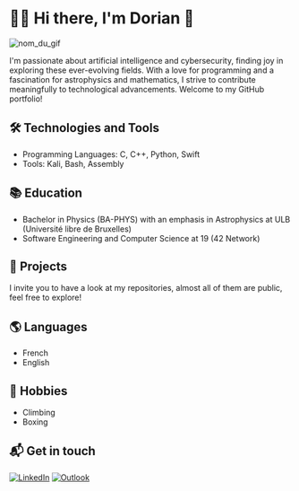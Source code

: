 # 👋🏻 Hi there, I'm Dorian 🚀

![nom_du_gif](interstellar.gif)

I'm passionate about artificial intelligence and cybersecurity, finding joy in exploring these ever-evolving fields. With a love for programming and a fascination for astrophysics and mathematics, I strive to contribute meaningfully to technological advancements. Welcome to my GitHub portfolio!

## 🛠️ Technologies and Tools

- Programming Languages: C, C++, Python, Swift
- Tools: Kali, Bash, Assembly

## 📚 Education

- Bachelor in Physics (BA-PHYS) with an emphasis in Astrophysics at ULB (Université libre de Bruxelles)
- Software Engineering and Computer Science at 19 (42 Network)

## 📂 Projects

I invite you to have a look at my repositories, almost all of them are public, feel free to explore!

## 🌎 Languages

- French
- English

## 🎯 Hobbies

- Climbing
- Boxing

## 📬 Get in touch

[![LinkedIn](https://img.shields.io/badge/linkedin-%230077B5.svg?style=for-the-badge&logo=linkedin&logoColor=white&link=https://www.linkedin.com/in/dorian-duraku/)](https://www.linkedin.com/in/dorian-duraku/)
[![Outlook](https://img.shields.io/badge/-dorian.duraku@hotmail.com-0078D4?style=for-the-badge&logo=microsoft-outlook&logoColor=white)](mailto:dorian.duraku@hotmail.com)


